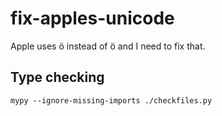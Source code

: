 # fix-apples-unicode

Apple uses ö instead of ö and I need to fix that.

## Type checking

```shell
mypy --ignore-missing-imports ./checkfiles.py
```

